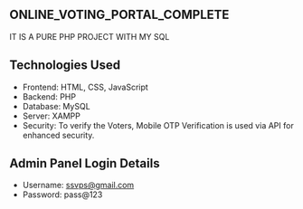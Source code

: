## ONLINE_VOTING_PORTAL_COMPLETE
IT IS A PURE PHP PROJECT WITH MY SQL

## Technologies Used
- Frontend: HTML, CSS, JavaScript
- Backend: PHP
- Database: MySQL
- Server: XAMPP
- Security: To verify the Voters, Mobile OTP Verification is used via API for enhanced security.

## Admin Panel Login Details
- Username: ssvps@gmail.com
- Password: pass@123
